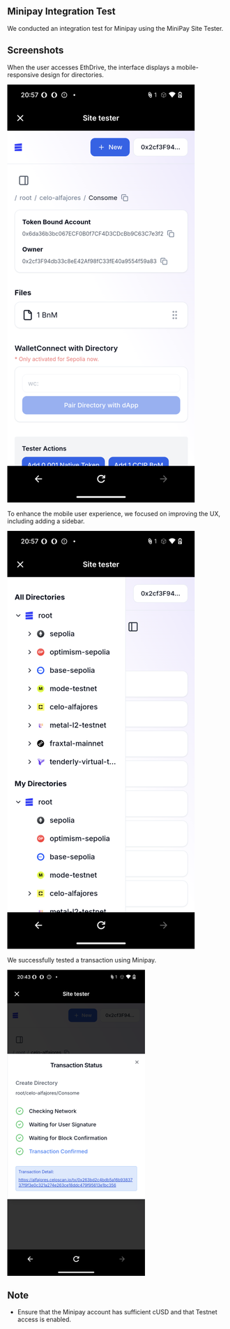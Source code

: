 ## Minipay Integration Test

We conducted an integration test for Minipay using the MiniPay Site Tester.

## Screenshots

When the user accesses EthDrive, the interface displays a mobile-responsive design for directories.

![1](./minipay-1.webp)

To enhance the mobile user experience, we focused on improving the UX, including adding a sidebar.

![2](./minipay-2.webp)

We successfully tested a transaction using Minipay.

![3](./minipay-3.webp)

## Note

- Ensure that the Minipay account has sufficient cUSD and that Testnet access is enabled.
